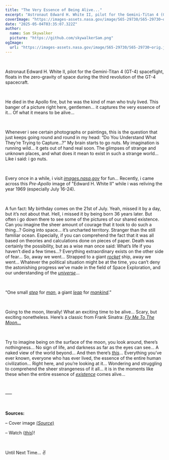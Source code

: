 ```yaml
---
title: "The Very Essence of Being Alive..."
excerpt: "Astronaut Edward H. White II, pilot for the Gemini-Titan 4 (GT-4) spaceflight, floats in the zero-gravity of space during the third revolution of the GT-4 spacecraft."
coverImage: "https://images-assets.nasa.gov/image/S65-29730/S65-29730~orig.jpg"
date: "2025-05-04T03:35:07.322Z"
author:
  name: Sam Skywalker
  picture: "https://github.com/skywalkerSam.png"
ogImage:
  url: "https://images-assets.nasa.gov/image/S65-29730/S65-29730~orig.jpg"
---
```


&nbsp;

Astronaut Edward H. White II, pilot for the Gemini-Titan 4 (GT-4) spaceflight, floats in the zero-gravity of space during the third revolution of the GT-4 spacecraft.

&nbsp;

He died in the Apollo fire, but he was the kind of man who truly lived. This banger of a picture right here, gentlemen... it captures the very essence of it… Of what it means to be alive…

&nbsp;

Whenever i see certain photographs or paintings, this is the question that just keeps going round and round in my head: “Do You Understand What They’re Trying to Capture…?” My brain starts to go nuts. My imagination is running wild… it gets out of hand real soon. The glimpses of strange and unknown places, and what does it mean to exist in such a strange world… Like i said: i go nuts.

&nbsp;

Every once in a while, i visit [*images.nasa.gov*](https://images.nasa.gov) for fun... Recently, i came across this *Pre-Apollo* image of "Edward H. White II" while i was reliving the year 1969 (especially July 16-24).

&nbsp;

A fun fact: My birthday comes on the 21st of July. Yeah, missed it by a day, but it’s not about that. Hell, i missed it by being born 36 years later. But often i go down there to see some of the pictures of our shared existence. Can you imagine the sheer amount of courage that it took to do such a thing…? Going into space… it’s uncharted territory. Stranger than the still familiar ocean. Especially, if you can comprehend the fact that it was all based on theories and calculations done on pieces of paper. Death was certainly the possibility, but as a wise man once said: What’s life if you haven’t died a few times…? Everything extraordinary exists on the other side of fear… So, away we went… Strapped to a giant [*rocket*](https://images.nasa.gov/details/S73-26912) ship, away we went… Whatever the political situation might be at the time, you can’t deny the astonishing progress we’ve made in the field of Space Exploration, and our understanding of the [*universe*](https://images.nasa.gov/details/hubble-peeks-at-a-spiral-galaxy_18961260104_o)...

&nbsp;

“One small [*step*](https://images.nasa.gov/details/6900947) for [*man*](https://images.nasa.gov/details/6903870), a giant [*leap*](https://images.nasa.gov/details/6900994) for [*mankind*](https://images.nasa.gov/details/68p-416).”

&nbsp;

Going to the moon, literally! What an exciting time to be alive… Scary, but exciting nonetheless. Here’s a classic from Frank Sinatra: [*Fly Me To The Moon…*](https://open.spotify.com/track/7FXj7Qg3YorUxdrzvrcY25?si=32ece20e1eb34893)

&nbsp;

Try to imagine being on the surface of the moon, you look around, there’s nothingness… No sign of life, and darkness as far as the eyes can see… A naked view of the world beyond… And then there’s [*this*](https://images.nasa.gov/details/as11-44-6551)... Everything you’ve ever known, everyone who has ever lived, the essence of the entire human civilization… Right here, and you’re looking at it… Wondering and struggling to comprehend the sheer strangeness of it all… it is in the moments like these when the entire essence of [*existence*](https://images.nasa.gov/details/GSFC_20171208_Archive_e001651) comes alive…

&nbsp;

–––

&nbsp;

**Sources:**

– Cover image [(*Source*)](https://images.nasa.gov/details/S65-29730)

– Watch ([*this*](https://www.youtube.com/watch?v=CwQPaoYZgp0))!

&nbsp;

Until Next Time... ✌️

&nbsp;
